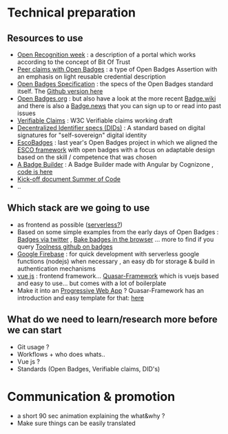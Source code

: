 # Technical preparation

## Resources to use


- [Open Recognition week](https://hackmd.io/W043YfY3Q8a13gS4NCuZnw?view#Architecture-of-the-portal) : a description of a portal which works according to the concept of Bit Of Trust
- [Peer claims with Open Badges](https://hackmd.io/BYWqUeNDRimyKJL5xsSOiw#Peer-Recognition-Network-Proof-of-Concept) : a type of Open Badges Assertion with an emphasis on light reusable credential description
- [Open Badges Specification](https://www.imsglobal.org/sites/default/files/Badges/OBv2p0/index.html) : the specs of the Open Badges standard itself. The [Github version here](https://github.com/IMSGlobal/openbadges-specification)
- [Open Badges.org](https://openbadges.org/) : but also have a look at the more recent [Badge.wiki](https://badge.wiki/wiki/Main_Page) and there is also a [Badge.news](http://badge.news/) that you can sign up to or read into past issues
- [Verifiable Claims](https://www.w3.org/TR/verifiable-claims-data-model/) : W3C Verifiable claims working draft
- [Decentralized Identifier specs (DIDs)](https://w3c-ccg.github.io/did-spec/) : A standard based on digital signatures for "self-sovereign" digital identity
- [EscoBadges](http://escobadges.eu/) : last year's Open Badges project in which we aligned the [ESCO framework](https://ec.europa.eu/esco/portal/api) with open badges with a focus on adaptable design based on the skill / competence that was chosen
- [A Badge Builder](https://badgebuilder.cogni.zone/) : A Badge Builder made with Angular by Cognizone , [code is here](https://bitbucket.org/cognizone/badgebuilder/src/master/) 
- [Kick-off document Summer of Code](https://hackmd.io/X1WQ9skBQuKnodq1iHpRyg?view)
- ..

## Which stack are we going to use

- as frontend as possible ([serverless?](https://en.wikipedia.org/wiki/Serverless_computing))
- Based on some simple examples from the early days of Open Badges : [Badges via twitter](https://github.com/toolness/tweep-badger) , [Bake badges in the browser](https://github.com/toolness/openbadges-instabaker.js) ... more to find if you query [Toolness github on badges](https://github.com/toolness?utf8=%E2%9C%93&tab=repositories&q=open+badges&type=&language=)
- [Google Firebase](https://firebase.google.com/) : for quick development with serverless google functions (nodejs) when necessary , an easy db for storage & build in authentication mechanisms 
- [vue js](https://vuejs.org/) : frontend framework...  [Quasar-Framework](https://quasar-framework.org/) which is vuejs based and easy to use... but comes with a lot of boilerplate  
- Make it into an [Progressive Web App](https://en.wikipedia.org/wiki/Progressive_Web_Apps) ? Quasar-Framework has an introduction and easy template for that: [here](https://quasar-framework.org/guide/pwa-introduction.html) 

## What do we need to learn/research more before we can start  
- Git usage ?
- Workflows + who does whats..
- Vue js ?
- Standards (Open Badges, Verifiable claims, DID's)

# Communication & promotion

- a short 90 sec animation explaining the what&why ?
- Make sure things can be easily translated